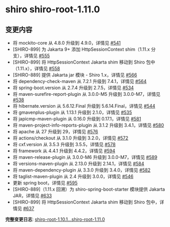 # shiro shiro-root-1.11.0

## 变更内容

- 将 mockito-core 从 4.8.0 升级到 4.9.0，详情见 [#541](https://github.com/apache/shiro/pull/541)
- [SHIRO-899] 为 Jakarta 9+ 添加 HttpSessionContext shim（1.11.x 分支），详情见 [#555](https://github.com/apache/shiro/pull/555)
- [SHIRO-899] 将 HttpSessionContext Jakarta shim 移动到 Shiro 包中（1.11.x），详情见 [#558](https://github.com/apache/shiro/pull/558)
- [SHIRO-889] 提供 Jakarta jar 模块 - Shiro 1.x，详情见 [#566](https://github.com/apache/shiro/pull/566)
- 将 dependency-check-maven 从 7.2.1 升级到 7.4.1，详情见 [#564](https://github.com/apache/shiro/pull/564)
- 将 spring-boot.version 从 2.7.4 升级到 2.7.5，详情见 [#534](https://github.com/apache/shiro/pull/534)
- 将 maven-surefire-report-plugin 从 3.0.0-M5 升级到 3.0.0-M7，详情见 [#538](https://github.com/apache/shiro/pull/538)
- 将 hibernate.version 从 5.6.12.Final 升级到 5.6.14.Final，详情见 [#544](https://github.com/apache/shiro/pull/544)
- 将 gmavenplus-plugin 从 1.13.1 升级到 2.1.0，详情见 [#535](https://github.com/apache/shiro/pull/535)
- 将 japicmp-maven-plugin 从 0.16.0 升级到 0.17.1，详情见 [#581](https://github.com/apache/shiro/pull/581)
- 将 maven-project-info-reports-plugin 从 3.1.2 升级到 3.4.1，详情见 [#580](https://github.com/apache/shiro/pull/580)
- 将 apache 从 27 升级到 29，详情见 [#576](https://github.com/apache/shiro/pull/576)
- 将 actions/checkout 从 3.1.0 升级到 3.2.0，详情见 [#572](https://github.com/apache/shiro/pull/572)
- 将 cxf.version 从 3.5.3 升级到 3.5.5，详情见 [#578](https://github.com/apache/shiro/pull/578)
- 将 framework 从 4.4.1 升级到 4.4.2，详情见 [#594](https://github.com/apache/shiro/pull/594)
- 将 maven-release-plugin 从 3.0.0-M6 升级到 3.0.0-M7，详情见 [#589](https://github.com/apache/shiro/pull/589)
- 将 versions-maven-plugin 从 2.13.0 升级到 2.14.1，详情见 [#584](https://github.com/apache/shiro/pull/584)
- 将 maven-dependency-plugin 从 3.3.0 升级到 3.4.0，详情见 [#582](https://github.com/apache/shiro/pull/582)
- 将 taglist-maven-plugin 从 2.4 升级到 3.0.0，详情见 [#546](https://github.com/apache/shiro/pull/546)
- 更新 spring boot，详情见 [#595](https://github.com/apache/shiro/pull/595)
- [SHIRO-889]（1.11.x 回溯）为 shiro-spring-boot-starter 模块提供 Jakarta JAR，详情见 [#633](https://github.com/apache/shiro/pull/633)
- [SHIRO-899] 将 HttpSessionContext Jakarta shim 移动到 Shiro 包中，详情见 [#637](https://github.com/apache/shiro/pull/637)

**完整变更日志**: [shiro-root-1.10.1...shiro-root-1.11.0](https://github.com/apache/shiro/compare/shiro-root-1.10.1...shiro-root-1.11.0)
```